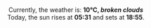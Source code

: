 <p  align="center"><br/>Currently, the weather is: <b> 10°C, <i>broken clouds</i></b></br>Today, the sun rises at <b>05:31</b> and sets at <b>18:55</b>.</p>